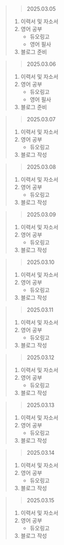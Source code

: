 > > 2025.03.05
> 1. 이력서 및 자소서
> 2. 영어 공부
>    - 듀오링고
>    - 영어 필사
> 3. 블로그 준비

> > 2025.03.06
> 1. 이력서 및 자소서
> 2. 영어 공부
>    - 듀오링고
>    - 영어 필사
> 3. 블로그 준비

> > 2025.03.07
> 1. 이력서 및 자소서
> 2. 영어 공부
>    - 듀오링고
> 3. 블로그 작성

> > 2025.03.08
> 1. 이력서 및 자소서
> 2. 영어 공부
>    - 듀오링고
> 3. 블로그 작성

> > 2025.03.09
> 1. 이력서 및 자소서
> 2. 영어 공부
>    - 듀오링고
> 3. 블로그 작성

> > 2025.03.10
> 1. 이력서 및 자소서
> 2. 영어 공부
>    - 듀오링고
> 3. 블로그 작성

> > 2025.03.11
> 1. 이력서 및 자소서
> 2. 영어 공부
>    - 듀오링고
> 3. 블로그 작성

> > 2025.03.12
> 1. 이력서 및 자소서
> 2. 영어 공부
>    - 듀오링고
> 3. 블로그 작성

> > 2025.03.13
> 1. 이력서 및 자소서
> 2. 영어 공부
>    - 듀오링고
> 3. 블로그 작성

> > 2025.03.14
> 1. 이력서 및 자소서
> 2. 영어 공부
>    - 듀오링고
> 3. 블로그 작성

> > 2025.03.15
> 1. 이력서 및 자소서
> 2. 영어 공부
>    - 듀오링고
> 3. 블로그 작성
